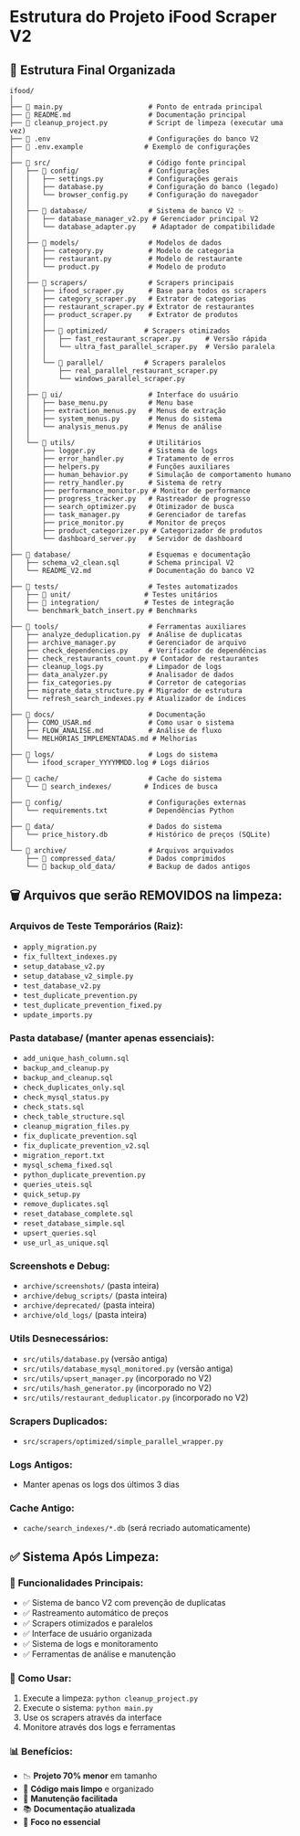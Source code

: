 # Estrutura do Projeto iFood Scraper V2

## 📁 Estrutura Final Organizada

```
ifood/
│
├── 📄 main.py                     # Ponto de entrada principal
├── 📄 README.md                   # Documentação principal
├── 📄 cleanup_project.py          # Script de limpeza (executar uma vez)
├── 📄 .env                        # Configurações do banco V2
├── 📄 .env.example               # Exemplo de configurações
│
├── 📁 src/                        # Código fonte principal
│   ├── 📁 config/                 # Configurações
│   │   ├── settings.py           # Configurações gerais
│   │   ├── database.py           # Configuração do banco (legado)
│   │   └── browser_config.py     # Configuração do navegador
│   │
│   ├── 📁 database/               # Sistema de banco V2 ✨
│   │   ├── database_manager_v2.py # Gerenciador principal V2
│   │   └── database_adapter.py    # Adaptador de compatibilidade
│   │
│   ├── 📁 models/                 # Modelos de dados
│   │   ├── category.py           # Modelo de categoria
│   │   ├── restaurant.py         # Modelo de restaurante
│   │   └── product.py            # Modelo de produto
│   │
│   ├── 📁 scrapers/               # Scrapers principais
│   │   ├── ifood_scraper.py      # Base para todos os scrapers
│   │   ├── category_scraper.py   # Extrator de categorias
│   │   ├── restaurant_scraper.py # Extrator de restaurantes
│   │   ├── product_scraper.py    # Extrator de produtos
│   │   │
│   │   ├── 📁 optimized/         # Scrapers otimizados
│   │   │   ├── fast_restaurant_scraper.py      # Versão rápida
│   │   │   └── ultra_fast_parallel_scraper.py  # Versão paralela
│   │   │
│   │   └── 📁 parallel/          # Scrapers paralelos
│   │       ├── real_parallel_restaurant_scraper.py
│   │       └── windows_parallel_scraper.py
│   │
│   ├── 📁 ui/                     # Interface do usuário
│   │   ├── base_menu.py          # Menu base
│   │   ├── extraction_menus.py   # Menus de extração
│   │   ├── system_menus.py       # Menus do sistema
│   │   └── analysis_menus.py     # Menus de análise
│   │
│   └── 📁 utils/                  # Utilitários
│       ├── logger.py             # Sistema de logs
│       ├── error_handler.py      # Tratamento de erros
│       ├── helpers.py            # Funções auxiliares
│       ├── human_behavior.py     # Simulação de comportamento humano
│       ├── retry_handler.py      # Sistema de retry
│       ├── performance_monitor.py # Monitor de performance
│       ├── progress_tracker.py   # Rastreador de progresso
│       ├── search_optimizer.py   # Otimizador de busca
│       ├── task_manager.py       # Gerenciador de tarefas
│       ├── price_monitor.py      # Monitor de preços
│       ├── product_categorizer.py # Categorizador de produtos
│       └── dashboard_server.py   # Servidor de dashboard
│
├── 📁 database/                   # Esquemas e documentação
│   ├── schema_v2_clean.sql       # Schema principal V2
│   └── README_V2.md              # Documentação do banco V2
│
├── 📁 tests/                      # Testes automatizados
│   ├── 📁 unit/                  # Testes unitários
│   ├── 📁 integration/           # Testes de integração
│   └── benchmark_batch_insert.py # Benchmarks
│
├── 📁 tools/                      # Ferramentas auxiliares
│   ├── analyze_deduplication.py  # Análise de duplicatas
│   ├── archive_manager.py        # Gerenciador de arquivo
│   ├── check_dependencies.py     # Verificador de dependências
│   ├── check_restaurants_count.py # Contador de restaurantes
│   ├── cleanup_logs.py           # Limpador de logs
│   ├── data_analyzer.py          # Analisador de dados
│   ├── fix_categories.py         # Corretor de categorias
│   ├── migrate_data_structure.py # Migrador de estrutura
│   └── refresh_search_indexes.py # Atualizador de índices
│
├── 📁 docs/                       # Documentação
│   ├── COMO_USAR.md              # Como usar o sistema
│   ├── FLOW_ANALISE.md           # Análise de fluxo
│   └── MELHORIAS_IMPLEMENTADAS.md # Melhorias
│
├── 📁 logs/                       # Logs do sistema
│   └── ifood_scraper_YYYYMMDD.log # Logs diários
│
├── 📁 cache/                      # Cache do sistema
│   └── 📁 search_indexes/        # Índices de busca
│
├── 📁 config/                     # Configurações externas
│   └── requirements.txt          # Dependências Python
│
├── 📁 data/                       # Dados do sistema
│   └── price_history.db          # Histórico de preços (SQLite)
│
└── 📁 archive/                    # Arquivos arquivados
    ├── 📁 compressed_data/        # Dados comprimidos
    └── 📁 backup_old_data/        # Backup de dados antigos
```

## 🗑️ Arquivos que serão REMOVIDOS na limpeza:

### Arquivos de Teste Temporários (Raiz):
- `apply_migration.py`
- `fix_fulltext_indexes.py`
- `setup_database_v2.py`
- `setup_database_v2_simple.py`
- `test_database_v2.py`
- `test_duplicate_prevention.py`
- `test_duplicate_prevention_fixed.py`
- `update_imports.py`

### Pasta database/ (manter apenas essenciais):
- `add_unique_hash_column.sql`
- `backup_and_cleanup.py`
- `backup_and_cleanup.sql`
- `check_duplicates_only.sql`
- `check_mysql_status.py`
- `check_stats.sql`
- `check_table_structure.sql`
- `cleanup_migration_files.py`
- `fix_duplicate_prevention.sql`
- `fix_duplicate_prevention_v2.sql`
- `migration_report.txt`
- `mysql_schema_fixed.sql`
- `python_duplicate_prevention.py`
- `queries_uteis.sql`
- `quick_setup.py`
- `remove_duplicates.sql`
- `reset_database_complete.sql`
- `reset_database_simple.sql`
- `upsert_queries.sql`
- `use_url_as_unique.sql`

### Screenshots e Debug:
- `archive/screenshots/` (pasta inteira)
- `archive/debug_scripts/` (pasta inteira)
- `archive/deprecated/` (pasta inteira)
- `archive/old_logs/` (pasta inteira)

### Utils Desnecessários:
- `src/utils/database.py` (versão antiga)
- `src/utils/database_mysql_monitored.py` (versão antiga)
- `src/utils/upsert_manager.py` (incorporado no V2)
- `src/utils/hash_generator.py` (incorporado no V2)
- `src/utils/restaurant_deduplicator.py` (incorporado no V2)

### Scrapers Duplicados:
- `src/scrapers/optimized/simple_parallel_wrapper.py`

### Logs Antigos:
- Manter apenas os logs dos últimos 3 dias

### Cache Antigo:
- `cache/search_indexes/*.db` (será recriado automaticamente)

## ✅ Sistema Após Limpeza:

### 🎯 **Funcionalidades Principais:**
- ✅ Sistema de banco V2 com prevenção de duplicatas
- ✅ Rastreamento automático de preços
- ✅ Scrapers otimizados e paralelos
- ✅ Interface de usuário organizada
- ✅ Sistema de logs e monitoramento
- ✅ Ferramentas de análise e manutenção

### 🔧 **Como Usar:**
1. Execute a limpeza: `python cleanup_project.py`
2. Execute o sistema: `python main.py`
3. Use os scrapers através da interface
4. Monitore através dos logs e ferramentas

### 📊 **Benefícios:**
- 📉 **Projeto 70% menor** em tamanho
- 🚀 **Código mais limpo** e organizado
- 🔧 **Manutenção facilitada**
- 📚 **Documentação atualizada**
- 🎯 **Foco no essencial**